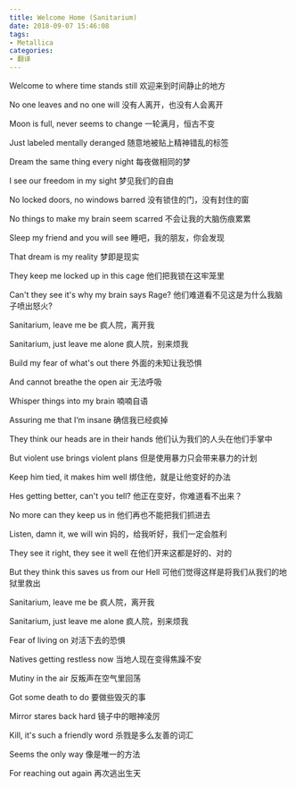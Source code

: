 ```yaml
---
title: Welcome Home (Sanitarium)
date: 2018-09-07 15:46:08
tags:
- Metallica
categories:
- 翻译
---
```

Welcome to where time stands still
欢迎来到时间静止的地方

No one leaves and no one will
没有人离开，也没有人会离开

Moon is full, never seems to change
一轮满月，恒古不变

<!-- more -->

Just labeled mentally deranged
随意地被贴上精神错乱的标签

Dream the same thing every night
每夜做相同的梦

I see our freedom in my sight
梦见我们的自由

No locked doors, no windows barred
没有锁住的门，没有封住的窗

No things to make my brain seem scarred
不会让我的大脑伤痕累累

Sleep my friend and you will see
睡吧，我的朋友，你会发现

That dream is my reality
梦即是现实

They keep me locked up in this cage
他们把我锁在这牢笼里

Can't they see it's why my brain says Rage?
他们难道看不见这是为什么我脑子喷出怒火?

Sanitarium, leave me be
疯人院，离开我

Sanitarium, just leave me alone
疯人院，别来烦我

Build my fear of what's out there
外面的未知让我恐惧

And cannot breathe the open air
无法呼吸

Whisper things into my brain
喃喃自语

Assuring me that I‘m insane
确信我已经疯掉

They think our heads are in their hands
他们认为我们的人头在他们手掌中

But violent use brings violent plans
但是使用暴力只会带来暴力的计划

Keep him tied, it makes him well
绑住他，就是让他变好的办法

Hes getting better, can't you tell?
他正在变好，你难道看不出来？

No more can they keep us in
他们再也不能把我们抓进去

Listen, damn it, we will win
妈的，给我听好，我们一定会胜利

They see it right, they see it well
在他们开来这都是好的、对的

But they think this saves us from our Hell
可他们觉得这样是将我们从我们的地狱里救出

Sanitarium, leave me be
疯人院，离开我

Sanitarium, just leave me alone
疯人院，别来烦我

Fear of living on
对活下去的恐惧

Natives getting restless now
当地人现在变得焦躁不安

Mutiny in the air
反叛声在空气里回荡

Got some death to do
要做些毁灭的事

Mirror stares back hard
镜子中的眼神凌厉

Kill, it's such a friendly word
杀戮是多么友善的词汇

Seems the only way
像是唯一的方法

For reaching out again
再次逃出生天
